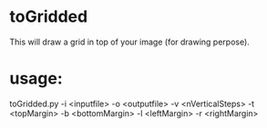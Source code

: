 # toGridded
This will draw a grid in top of your image (for drawing perpose).

# usage: 
toGridded.py  -i \<inputfile\> -o \<outputfile\> -v \<nVerticalSteps\> 
              -t \<topMargin\> -b \<bottomMargin\> -l \<leftMargin\> -r \<rightMargin\>
